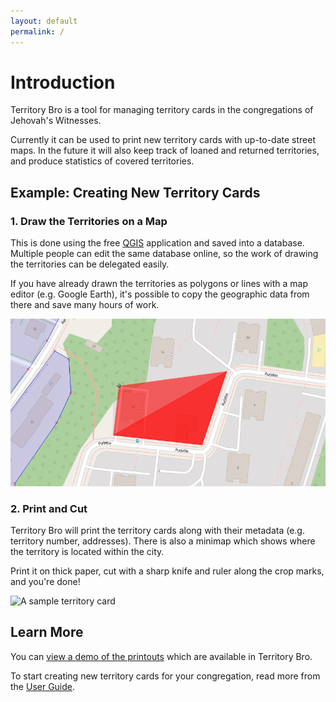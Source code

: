 ```yaml
---
layout: default
permalink: /
---
```


# Introduction

Territory Bro is a tool for managing territory cards in the congregations of Jehovah's Witnesses.

Currently it can be used to print new territory cards with up-to-date street maps. In the future it will also keep track of loaned and returned territories, and produce statistics of covered territories.


## Example: Creating New Territory Cards

### 1. Draw the Territories on a Map

This is done using the free [QGIS](http://www.qgis.org/) application and saved into a database. Multiple people can edit the same database online, so the work of drawing the territories can be delegated easily.

If you have already drawn the territories as polygons or lines with a map editor (e.g. Google Earth), it's possible to copy the geographic data from there and save many hours of work.

![Drawing territory areas with QGIS](/examples/drawing.png)

### 2. Print and Cut

Territory Bro will print the territory cards along with their metadata (e.g. territory number, addresses). There is also a minimap which shows where the territory is located within the city.

Print it on thick paper, cut with a sharp knife and ruler along the crop marks, and you're done!

![A sample territory card](/examples/card.jpg)


## Learn More

You can [view a demo of the printouts](https://beta.territorybro.com/congregation/demo/printouts) which are available in Territory Bro.

To start creating new territory cards for your congregation, read more from the [User Guide](/guide/).
